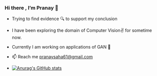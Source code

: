 ### Hi there , I’m Pranay 👋 
- Trying to find evidence 🔍 to support my conclusion
- I have been exploring the domain of Computer Vision✌️  for sometime now.
- Currently I am working on applications of GAN 🎨
- 📫 Reach me pranaysaha61@gmail.com

- [![Anurag's GitHub stats](https://github-readme-stats.vercel.app/api?username=pranay-009)](https://github.com/anuraghazra/github-readme-stats)
<!---

pranay-009/pranay-009 is a ✨ special ✨ repository because its `README.md` (this file) appears on your GitHub profile.
You can click the Preview link to take a look at your changes.
--->
